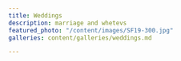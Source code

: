 ```yaml
---
title: Weddings
description: marriage and whetevs
featured_photo: "/content/images/SF19-300.jpg"
galleries: content/galleries/weddings.md

---
```

